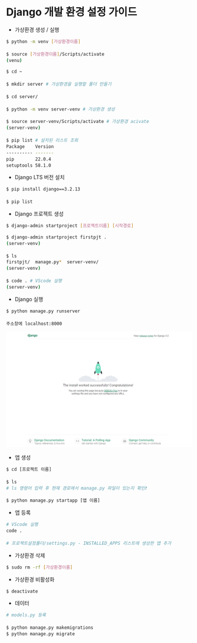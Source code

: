 # Django 개발 환경 설정 가이드

- 가상환경 생성 / 실행

```bash
$ python -m venv [가상환경이름]

$ source [가상환경이름]/Scripts/activate
(venu)
```

```bash
$ cd ~

$ mkdir server # 가상환경을 실행할 폴더 만들기

$ cd server/

$ python -m venv server-venv # 가상환경 생성

$ source server-venv/Scripts/activate # 가상환경 acivate
(server-venv)

$ pip list # 설치된 리스트 조회
Package    Version
---------- -------
pip        22.0.4
setuptools 58.1.0
```

- Django LTS 버전 설치

```bash
$ pip install django==3.2.13

$ pip list
```

- Django 프로젝트 생성

```bash
$ django-admin startproject [프로젝트이름] [시작경로]
```

```bash
$ django-admin startproject firstpjt .
(server-venv)

$ ls
firstpjt/  manage.py*  server-venv/
(server-venv)

$ code . # VScode 실행
(server-venv)
```

- Django 실행

```bash
$ python manage.py runserver

주소창에 localhost:8000
```

![image-20220921162723365](00_Django_개발환경설정.assets/image-20220921162723365.png)

- 앱 생성 

```bash
$ cd [프로젝트 이름]

$ ls 
# ls 명령어 입력 후 현재 경로에서 manage.py 파일이 있는지 확인❗

$ python manage.py startapp [앱 이름]
```

- 앱 등록

```bash
# VScode 실행
code .

# 프로젝트설정폴더/settings.py - INSTALLED_APPS 리스트에 생성한 앱 추가
```

- 가상환경 삭제

```bash
$ sudo rm -rf [가상환경이름]
```

- 가상환경 비활성화

```bash
$ deactivate
```

- 데이터

```bash
# models.py 등록

$ python manage.py makemigrations
$ python manage.py migrate
```

